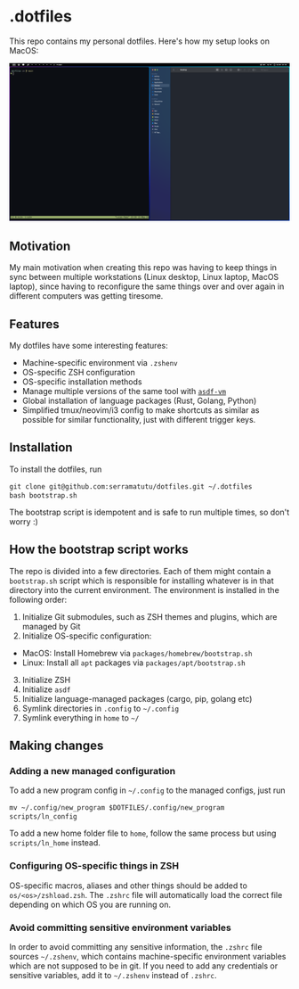 # .dotfiles
This repo contains my personal dotfiles. Here's how my setup looks on MacOS:

![Setup on MacOS](look.png)

## Motivation
My main motivation when creating this repo was having to keep things in sync between multiple workstations (Linux desktop, Linux laptop, MacOS laptop), since having to reconfigure the same things over and over again in different computers was getting tiresome.

## Features
My dotfiles have some interesting features:
- Machine-specific environment via `.zshenv`
- OS-specific ZSH configuration
- OS-specific installation methods
- Manage multiple versions of the same tool with [`asdf-vm`](https://asdf-vm.com/)
- Global installation of language packages (Rust, Golang, Python)
- Simplified tmux/neovim/i3 config to make shortcuts as similar as possible for similar functionality, just with different trigger keys.

## Installation
To install the dotfiles, run
```
git clone git@github.com:serramatutu/dotfiles.git ~/.dotfiles
bash bootstrap.sh
```
The bootstrap script is idempotent and is safe to run multiple times, so don't worry :)

## How the bootstrap script works
The repo is divided into a few directories. Each of them might contain a `bootstrap.sh` script which is responsible for installing whatever is in that directory into the current environment. The environment is installed in the following order:
1. Initialize Git submodules, such as ZSH themes and plugins, which are managed by Git
2. Initialize OS-specific configuration:
  - MacOS: Install Homebrew via `packages/homebrew/bootstrap.sh`
  - Linux: Install all `apt` packages via `packages/apt/bootstrap.sh`
3. Initialize ZSH 
4. Initialize `asdf`
5. Initialize language-managed packages (cargo, pip, golang etc)
6. Symlink directories in `.config` to `~/.config`
7. Symlink everything in `home` to `~/`

## Making changes 

### Adding a new managed configuration
To add a new program config in `~/.config` to the managed configs, just run
```
mv ~/.config/new_program $DOTFILES/.config/new_program
scripts/ln_config
```

To add a new home folder file to `home`, follow the same process but using `scripts/ln_home` instead.

### Configuring OS-specific things in ZSH
OS-specific macros, aliases and other things should be added to `os/<os>/zshload.zsh`. The `.zshrc` file will automatically load the correct file depending on which OS you are running on.

### Avoid committing sensitive environment variables
In order to avoid committing any sensitive information, the `.zshrc` file sources `~/.zshenv`, which contains machine-specific environment variables which are not supposed to be in git. If you need to add any credentials or sensitive variables, add it to `~/.zshenv` instead of `.zshrc`.

